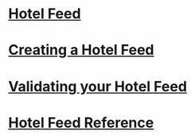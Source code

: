 # [Hotel Feed](hotel-feed.md)
# [Creating a Hotel Feed](creating-a-hotel-feed.md)
# [Validating your Hotel Feed](validating-your-hotel-feed.md)
# [Hotel Feed Reference](hotel-feed-reference.md)
